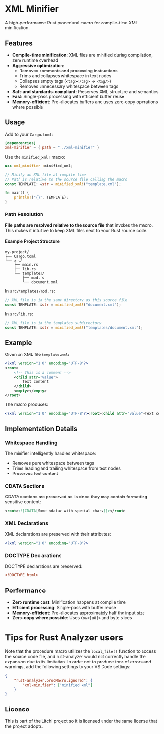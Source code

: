 # XML Minifier

A high-performance Rust procedural macro for compile-time XML minification.

## Features

- **Compile-time minification**: XML files are minified during compilation, zero runtime overhead
- **Aggressive optimization**:
  - Removes comments and processing instructions
  - Trims and collapses whitespace in text nodes
  - Collapses empty tags (`<tag></tag>` → `<tag/>`)
  - Removes unnecessary whitespace between tags
- **Safe and standards-compliant**: Preserves XML structure and semantics
- **Fast**: Single-pass processing with efficient buffer reuse
- **Memory-efficient**: Pre-allocates buffers and uses zero-copy operations where possible

## Usage

Add to your `Cargo.toml`:

```toml
[dependencies]
xml-minifier = { path = "../xml-minifier" }
```

Use the `minified_xml!` macro:

```rust
use xml_minifier::minified_xml;

// Minify an XML file at compile time
// Path is relative to the source file calling the macro
const TEMPLATE: &str = minified_xml!("template.xml");

fn main() {
    println!("{}", TEMPLATE);
}
```

### Path Resolution

**File paths are resolved relative to the source file** that invokes the macro. This makes it intuitive to keep XML files next to your Rust source code.

#### Example Project Structure

```
my-project/
├── Cargo.toml
└── src/
    ├── main.rs
    ├── lib.rs
    └── templates/
        ├── mod.rs
        └── document.xml
```

In `src/templates/mod.rs`:
```rust
// XML file is in the same directory as this source file
const TEMPLATE: &str = minified_xml!("document.xml");
```

In `src/lib.rs`:
```rust
// XML file is in the templates subdirectory
const TEMPLATE: &str = minified_xml!("templates/document.xml");
```

## Example

Given an XML file `template.xml`:

```xml
<?xml version="1.0" encoding="UTF-8"?>
<root>
    <!-- This is a comment -->
    <child attr="value">
        Text content
    </child>
    <empty></empty>
</root>
```

The macro produces:

```xml
<?xml version="1.0" encoding="UTF-8"?><root><child attr="value">Text content</child><empty/></root>
```

## Implementation Details

### Whitespace Handling

The minifier intelligently handles whitespace:
- Removes pure whitespace between tags
- Trims leading and trailing whitespace from text nodes
- Preserves text content

### CDATA Sections

CDATA sections are preserved as-is since they may contain formatting-sensitive content:

```xml
<root><![CDATA[Some <data> with special chars]]></root>
```

### XML Declarations

XML declarations are preserved with their attributes:

```xml
<?xml version="1.0" encoding="UTF-8"?>
```

### DOCTYPE Declarations

DOCTYPE declarations are preserved:

```xml
<!DOCTYPE html>
```

## Performance

- **Zero runtime cost**: Minification happens at compile time
- **Efficient processing**: Single-pass with buffer reuse
- **Memory-efficient**: Pre-allocates approximately half the input size
- **Zero-copy where possible**: Uses `Cow<[u8]>` and byte slices

# Tips for Rust Analyzer users

Note that the procedure macro utilizes the `local_file()` function to access the source code file,
and rust-analyzer would not correctly handle the expansion due to its limitation.
In order not to produce tons of errors and warnings, add the following settings to your VS Code settings:

```json
{
    "rust-analyzer.procMacro.ignored": {
        "xml-minifier": ["minified_xml"]
    }
}
```

## License

This is part of the Litchi project so it is licensed under the same license that the project adopts.

